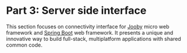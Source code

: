 # Part 3: Server side interface

This section focuses on connectivity interface for [Jooby](https://jooby.org/) micro web framework and [Spring Boot](https://spring.io/projects/spring-boot) web framework. It presents a unique and innovative way to build full-stack, multiplatform applications with shared common code.



